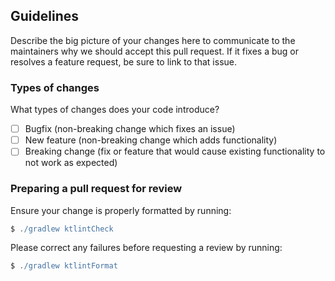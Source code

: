 ## Guidelines
Describe the big picture of your changes here to communicate to the maintainers why we should accept this pull request. If it fixes a bug or resolves a feature request, be sure to link to that issue.

### Types of changes
What types of changes does your code introduce?

- [ ] Bugfix (non-breaking change which fixes an issue)
- [ ] New feature (non-breaking change which adds functionality)
- [ ] Breaking change (fix or feature that would cause existing functionality to not work as expected)

### Preparing a pull request for review
Ensure your change is properly formatted by running:

```gradle
$ ./gradlew ktlintCheck
```

Please correct any failures before requesting a review by running:

```gradle
$ ./gradlew ktlintFormat
```